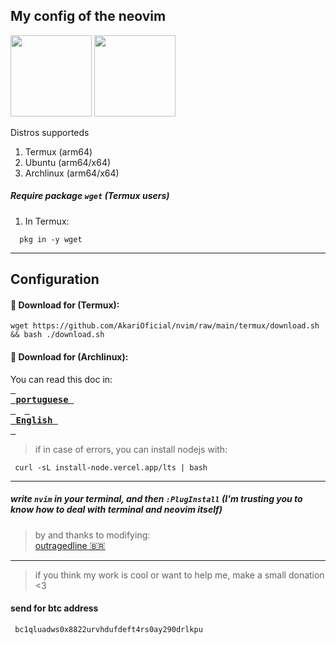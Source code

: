 ## My config of the neovim

<p float="left">
    <img src="https://user-images.githubusercontent.com/58480908/191308048-12ca1658-5185-4c47-8298-95accc888706.png" width=130/>
    <img src="https://user-images.githubusercontent.com/58480908/191308172-69a9e8b0-f435-45a9-8383-f266f7812226.png" width=130/>
</p> 

Distros supporteds
  1. Termux (arm64)
  2. Ubuntu (arm64/x64)
  3. Archlinux (arm64/x64)


##### Require package ```wget``` (Termux users)
  1. In Termux:
  ```shell
    pkg in -y wget
  ```

-----

## Configuration

#### 🥥 Download for (Termux):
    wget https://github.com/AkariOficial/nvim/raw/main/termux/download.sh && bash ./download.sh
#### 🦠 Download for (Archlinux):
   You can read this doc in: <br>
   **[<kbd> <br> portuguese <br> </kbd>](https://github.com/AkariOficial/nvim/blob/main/tests/pt_br.md)**&emsp;**[<kbd> <br> English <br> </kbd>](https://github.com/AkariOficial/nvim/blob/main/tests/en_us.md)**

> if in case of errors, you can install nodejs with:
```
 curl -sL install-node.vercel.app/lts | bash
```

---

##### write ```nvim``` in your terminal, and then ```:PlugInstall``` (I'm trusting you to know how to deal with terminal and neovim itself)
> by and thanks to modifying:<br>[outragedline 🇧🇷](https://github.com/outragedline/neovim-termux)

---

> if you think my work is cool or want to help me, make a small donation <3
#### send for btc address
```
 bc1qluadws0x8822urvhdufdeft4rs0ay290drlkpu
```
